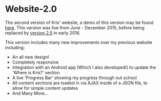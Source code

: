 # Website-2.0
The second version of Kris' website, a demo of this version may be found [here](http://krispenney.me/Website-2.0/). This version was live from June - December 2015, before being replaced by <a href="http://krispenney.me">version 2.5</a> in early 2016.

This version includes many new improvements over my previous website including:
  * An all new design!
  * Completely responsive
  * Integration with an Android app (Which I also developed!) to update the 'Where is Kris?' section
  * A live 'Progress Bar' showing my progress through out school
  * All content sections are loaded in via AJAX inside of a JSON file, to allow for simple content updates
  * And Many More...
